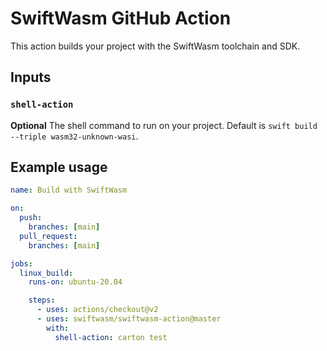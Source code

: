 # SwiftWasm GitHub Action

This action builds your project with the SwiftWasm toolchain and SDK.

## Inputs

### `shell-action`

**Optional** The shell command to run on your project. Default is `swift build --triple wasm32-unknown-wasi`.

## Example usage

```yml
name: Build with SwiftWasm

on:
  push:
    branches: [main]
  pull_request:
    branches: [main]

jobs:
  linux_build:
    runs-on: ubuntu-20.04

    steps:
      - uses: actions/checkout@v2
      - uses: swiftwasm/swiftwasm-action@master
        with:
          shell-action: carton test
```
